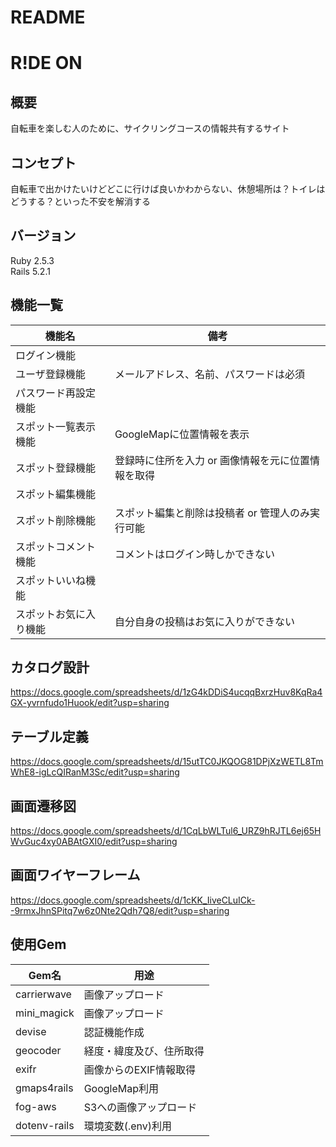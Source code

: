 # README

# R!DE ON

## 概要
自転車を楽しむ人のために、サイクリングコースの情報共有するサイト
## コンセプト
自転車で出かけたいけどどこに行けば良いかわからない、休憩場所は？トイレはどうする？といった不安を解消する
## バージョン
Ruby 2.5.3  
Rails 5.2.1  

## 機能一覧

|機能名|備考|
| --- | --- |
|ログイン機能|     |
|ユーザ登録機能|メールアドレス、名前、パスワードは必須|
|パスワード再設定機能|     |
|スポット一覧表示機能|GoogleMapに位置情報を表示  |
|スポット登録機能|登録時に住所を入力 or 画像情報を元に位置情報を取得|
|スポット編集機能 |     |
|スポット削除機能 |スポット編集と削除は投稿者 or 管理人のみ実行可能|
|スポットコメント機能|コメントはログイン時しかできない|
|スポットいいね機能|     |
|スポットお気に入り機能|自分自身の投稿はお気に入りができない |

## カタログ設計
  https://docs.google.com/spreadsheets/d/1zG4kDDiS4ucqqBxrzHuv8KqRa4GX-yvrnfudo1Huook/edit?usp=sharing

## テーブル定義
  https://docs.google.com/spreadsheets/d/15utTC0JKQOG81DPjXzWETL8TmWhE8-igLcQIRanM3Sc/edit?usp=sharing

## 画面遷移図
  https://docs.google.com/spreadsheets/d/1CqLbWLTul6_URZ9hRJTL6ej65HWvGuc4xy0ABAtGXI0/edit?usp=sharing

## 画面ワイヤーフレーム
  https://docs.google.com/spreadsheets/d/1cKK_IiveCLuICk--9rmxJhnSPitq7w6z0Nte2Qdh7Q8/edit?usp=sharing

## 使用Gem

 |Gem名|用途|
| --- | --- |
|carrierwave|画像アップロード|
|mini_magick|画像アップロード|
|devise|認証機能作成|
|geocoder|経度・緯度及び、住所取得|
|exifr|画像からのEXIF情報取得|
|gmaps4rails|GoogleMap利用|
|fog-aws|S3への画像アップロード|
|dotenv-rails|環境変数(.env)利用|
